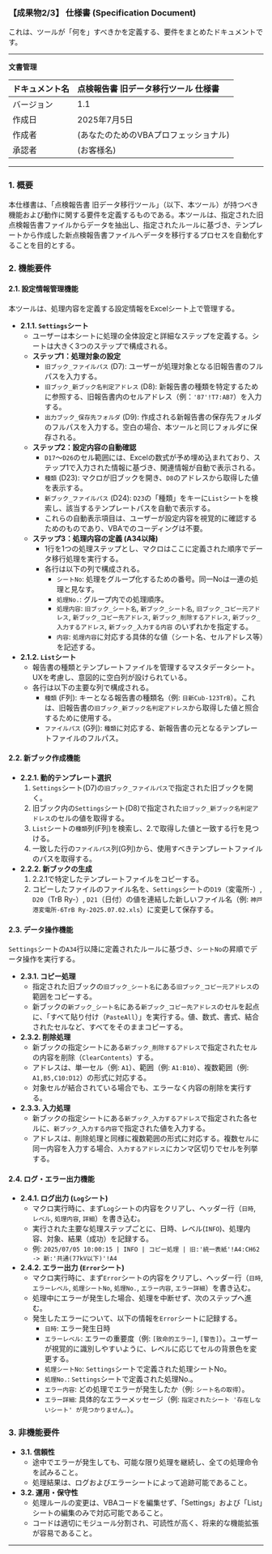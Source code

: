 ### **【成果物2/3】 仕様書 (Specification Document)**

これは、ツールが「何を」すべきかを定義する、要件をまとめたドキュメントです。

---

**文書管理**

| ドキュメント名 | 点検報告書 旧データ移行ツール 仕様書 |
| :--- | :--- |
| バージョン | 1.1 |
| 作成日 | 2025年7月5日 |
| 作成者 | (あなたのためのVBAプロフェッショナル) |
| 承認者 | (お客様名) |

---

### **1. 概要**

本仕様書は、「点検報告書 旧データ移行ツール」（以下、本ツール）が持つべき機能および動作に関する要件を定義するものである。本ツールは、指定された旧点検報告書ファイルからデータを抽出し、指定されたルールに基づき、テンプレートから作成した新点検報告書ファイルへデータを移行するプロセスを自動化することを目的とする。

### **2. 機能要件**

#### **2.1. 設定情報管理機能**

本ツールは、処理内容を定義する設定情報をExcelシート上で管理する。

-   **2.1.1. `Settings`シート**
    -   ユーザーは本シートに処理の全体設定と詳細なステップを定義する。シートは大きく3つのステップで構成される。
    -   **ステップ1：処理対象の設定**
        -   `旧ブック_ファイルパス` (D7): ユーザーが処理対象となる旧報告書のフルパスを入力する。
        -   `旧ブック_新ブック名判定アドレス` (D8): 新報告書の種類を特定するために参照する、旧報告書内のセルアドレス（例：`'87'!T7:AB7`）を入力する。
        -   `出力ブック_保存先フォルダ` (D9): 作成される新報告書の保存先フォルダのフルパスを入力する。空白の場合、本ツールと同じフォルダに保存される。
    -   **ステップ2：設定内容の自動確認**
        -   `D17`～`D26`のセル範囲には、Excelの数式が予め埋め込まれており、ステップ1で入力された情報に基づき、関連情報が自動で表示される。
        -   `種類` (D23): マクロが旧ブックを開き、`D8`のアドレスから取得した値を表示する。
        -   `新ブック_ファイルパス` (D24): `D23`の「種類」をキーに`List`シートを検索し、該当するテンプレートパスを自動で表示する。
        -   これらの自動表示項目は、ユーザーが設定内容を視覚的に確認するためのものであり、VBAでのコーディングは不要。
    -   **ステップ3：処理内容の定義 (A34以降)**
        -   1行を1つの処理ステップとし、マクロはここに定義された順序でデータ移行処理を実行する。
        -   各行は以下の列で構成される。
            -   `シートNo`: 処理をグループ化するための番号。同一Noは一連の処理と見なす。
            -   `処理No.`: グループ内での処理順序。
            -   `処理内容`: `旧ブック_シート名`, `新ブック_シート名`, `旧ブック_コピー元アドレス`, `新ブック_コピー先アドレス`, `新ブック_削除するアドレス`, `新ブック_入力するアドレス`, `新ブック_入力する内容` のいずれかを指定する。
            -   `内容`: `処理内容`に対応する具体的な値（シート名、セルアドレス等）を記述する。
-   **2.1.2. `List`シート**
    -   報告書の種類とテンプレートファイルを管理するマスタデータシート。UXを考慮し、意図的に空白列が設けられている。
    -   各行は以下の主要な列で構成される。
        -   `種類` (F列): キーとなる報告書の種類名（例: `日新Cub-123TrB`）。これは、旧報告書の`旧ブック_新ブック名判定アドレス`から取得した値と照合するために使用する。
        -   `ファイルパス` (G列): `種類`に対応する、新報告書の元となるテンプレートファイルのフルパス。

#### **2.2. 新ブック作成機能**

-   **2.2.1. 動的テンプレート選択**
    1.  `Settings`シート(D7)の`旧ブック_ファイルパス`で指定された旧ブックを開く。
    2.  旧ブック内の`Settings`シート(D8)で指定された`旧ブック_新ブック名判定アドレス`のセルの値を取得する。
    3.  `List`シートの`種類`列(F列)を検索し、2.で取得した値と一致する行を見つける。
    4.  一致した行の`ファイルパス`列(G列)から、使用すべきテンプレートファイルのパスを取得する。
-   **2.2.2. 新ブックの生成**
    1.  2.2.1で特定したテンプレートファイルをコピーする。
    2.  コピーしたファイルのファイル名を、`Settings`シートの`D19`（変電所-）, `D20`（TrB Ry-）, `D21`（日付）の値を連結した新しいファイル名（例: `神戸港変電所-6TrB Ry-2025.07.02.xls`）に変更して保存する。

#### **2.3. データ操作機能**

`Settings`シートの`A34`行以降に定義されたルールに基づき、`シートNo`の昇順でデータ操作を実行する。

-   **2.3.1. コピー処理**
    -   指定された旧ブックの`旧ブック_シート名`にある`旧ブック_コピー元アドレス`の範囲をコピーする。
    -   新ブックの`新ブック_シート名`にある`新ブック_コピー先アドレス`のセルを起点に、「すべて貼り付け（`PasteAll`）」を実行する。値、数式、書式、結合されたセルなど、すべてをそのままコピーする。
-   **2.3.2. 削除処理**
    -   新ブックの指定シートにある`新ブック_削除するアドレス`で指定されたセルの内容を削除（`ClearContents`）する。
    -   アドレスは、単一セル（例: `A1`）、範囲（例: `A1:B10`）、複数範囲（例: `A1,B5,C10:D12`）の形式に対応する。
    -   対象セルが結合されている場合でも、エラーなく内容の削除を実行する。
-   **2.3.3. 入力処理**
    -   新ブックの指定シートにある`新ブック_入力するアドレス`で指定された各セルに、`新ブック_入力する内容`で指定された値を入力する。
    -   アドレスは、削除処理と同様に複数範囲の形式に対応する。複数セルに同一内容を入力する場合、`入力するアドレス`にカンマ区切りでセルを列挙する。

#### **2.4. ログ・エラー出力機能**

-   **2.4.1. ログ出力 (`Log`シート)**
    -   マクロ実行時に、まず`Log`シートの内容をクリアし、ヘッダー行（`日時`, `レベル`, `処理内容`, `詳細`）を書き込む。
    -   実行された主要な処理ステップごとに、日時、レベル(`INFO`)、処理内容、対象、結果（成功）を記録する。
    -   例: `2025/07/05 10:00:15 | INFO | コピー処理 | 旧:'統一表紙'!A4:CH62 -> 新:'共通(77kV以下)'!A4`
-   **2.4.2. エラー出力 (`Error`シート)**
    -   マクロ実行時に、まず`Error`シートの内容をクリアし、ヘッダー行（`日時`, `エラーレベル`, `処理シートNo`, `処理No.`, `エラー内容`, `エラー詳細`）を書き込む。
    -   処理中にエラーが発生した場合、処理を中断せず、次のステップへ進む。
    -   発生したエラーについて、以下の情報を`Error`シートに記録する。
        -   `日時`: エラー発生日時
        -   `エラーレベル`: エラーの重要度（例: `[致命的エラー]`, `[警告]`）。ユーザーが視覚的に識別しやすいように、レベルに応じてセルの背景色を変更する。
        -   `処理シートNo`: `Settings`シートで定義された処理シートNo。
        -   `処理No.`: `Settings`シートで定義された処理No.。
        -   `エラー内容`: どの処理でエラーが発生したか（例: `シート名の取得`）。
        -   `エラー詳細`: 具体的なエラーメッセージ（例: `指定されたシート '存在しないシート' が見つかりません。`）。

### **3. 非機能要件**

-   **3.1. 信頼性**
    -   途中でエラーが発生しても、可能な限り処理を継続し、全ての処理命令を試みること。
    -   処理結果は、ログおよびエラーシートによって追跡可能であること。
-   **3.2. 運用・保守性**
    -   処理ルールの変更は、VBAコードを編集せず、「Settings」および「List」シートの編集のみで対応可能であること。
    -   コードは適切にモジュール分割され、可読性が高く、将来的な機能拡張が容易であること。

---
